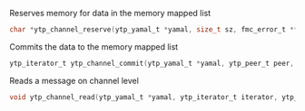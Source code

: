 Reserves memory for data in the memory mapped list

```c
char *ytp_channel_reserve(ytp_yamal_t *yamal, size_t sz, fmc_error_t **error);
```

Commits the data to the memory mapped list

```c
ytp_iterator_t ytp_channel_commit(ytp_yamal_t *yamal, ytp_peer_t peer, ytp_channel_t channel, void *data, fmc_error_t **error);
```

Reads a message on channel level

```c
void ytp_channel_read(ytp_yamal_t *yamal, ytp_iterator_t iterator, ytp_peer_t *peer, ytp_channel_t *channel, size_t *sz, const char **data, fmc_error_t **error);
```
